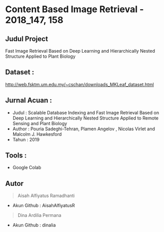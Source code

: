 # Content Based Image Retrieval - 2018_147, 158

## Judul Project
Fast Image Retrieval Based on Deep Learning and Hierarchically Nested Structure Applied to Plant Biology

## Dataset : 
http://web.fsktm.um.edu.my/~cschan/downloads_MKLeaf_dataset.html

## Jurnal Acuan :
- Judul   : Scalable Database Indexing and Fast Image Retrieval Based on Deep Learning and Hierarchically Nested Structure Applied to Remote Sensing and Plant Biology
- Author  : Pouria Sadeghi-Tehran, Plamen Angelov , Nicolas Virlet and Malcolm J. Hawkesford
- Tahun   : 2019

## Tools : 
- Google Colab

## Autor
> Aisah Alfiyatus Ramadhanti 
- Akun Github : AisahAlfiyatusR
> Dina Ardilia Permana
- Akun Github : dinalia
